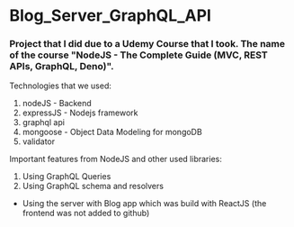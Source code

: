 # Blog_Server_GraphQL_API

### Project that I did due to a Udemy Course that I took. The name of the course "NodeJS - The Complete Guide (MVC, REST APIs, GraphQL, Deno)".

Technologies that we used:
1. nodeJS - Backend
2. expressJS - Nodejs framework
3. graphql api 
4. mongoose - Object Data Modeling for mongoDB
5. validator

Important features from NodeJS and other used libraries:
1. Using GraphQL Queries 
2. Using GraphQL schema and resolvers

* Using the server with Blog app which was build with ReactJS (the frontend was not added to github)
